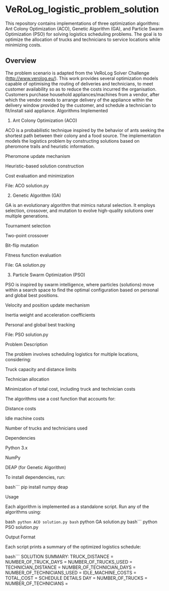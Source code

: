 # VeRoLog_logistic_problem_solution 
This repository contains implementations of three optimization algorithms: Ant Colony Optimization (ACO), Genetic Algorithm (GA), and Particle Swarm Optimization (PSO) for solving logistics scheduling problems. The goal is to optimize the allocation of trucks and technicians to service locations while minimizing costs.
## Overview
The problem scenario is adapted from the VeRoLog Solver Challenge (http://www.verolog.eu/).  This work provides several optimization models capable of optimising the routing of deliveries and technicians, to meet customer availability so as to reduce the costs incurred the organisation. Customers purchase household appliances/machines from a vendor, after which the vendor needs to arrange delivery of the appliance within the delivery window provided by the customer, and schedule a technician to fit/install said appliance.
Algorithms Implemented

1. Ant Colony Optimization (ACO)

ACO is a probabilistic technique inspired by the behavior of ants seeking the shortest path between their colony and a food source. The implementation models the logistics problem by constructing solutions based on pheromone trails and heuristic information.

Pheromone update mechanism

Heuristic-based solution construction

Cost evaluation and minimization

File: ACO solution.py

2. Genetic Algorithm (GA)

GA is an evolutionary algorithm that mimics natural selection. It employs selection, crossover, and mutation to evolve high-quality solutions over multiple generations.

Tournament selection

Two-point crossover

Bit-flip mutation

Fitness function evaluation

File: GA solution.py

3. Particle Swarm Optimization (PSO)

PSO is inspired by swarm intelligence, where particles (solutions) move within a search space to find the optimal configuration based on personal and global best positions.

Velocity and position update mechanism

Inertia weight and acceleration coefficients

Personal and global best tracking

File: PSO solution.py

Problem Description

The problem involves scheduling logistics for multiple locations, considering:

Truck capacity and distance limits

Technician allocation

Minimization of total cost, including truck and technician costs

The algorithms use a cost function that accounts for:

Distance costs

Idle machine costs

Number of trucks and technicians used

Dependencies

Python 3.x

NumPy

DEAP (for Genetic Algorithm)

To install dependencies, run:

bash``` pip install numpy deap

Usage

Each algorithm is implemented as a standalone script.
Run any of the algorithms using:

bash``` python ACO solution.py
bash``` python GA solution.py
bash``` python PSO solution.py

Output Format

Each script prints a summary of the optimized logistics schedule:

bash``` SOLUTION SUMMARY:
TRUCK_DISTANCE = <value>
NUMBER_OF_TRUCK_DAYS = <value>
NUMBER_OF_TRUCKS_USED = <value>
TECHNICIAN_DISTANCE = <value>
NUMBER_OF_TECHNICIAN_DAYS = <value>
NUMBER_OF_TECHNICIANS_USED = <value>
IDLE_MACHINE_COSTS = <value>
TOTAL_COST = <value>
SCHEDULE DETAILS
DAY = <value>
NUMBER_OF_TRUCKS = <value>
NUMBER_OF_TECHNICIANS = <value>
